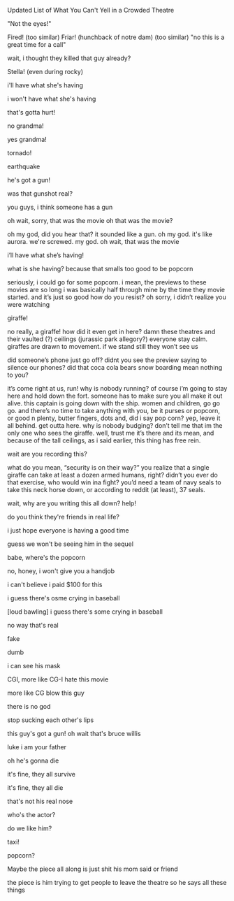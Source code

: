 Updated List of What You Can't Yell in a Crowded Theatre

"Not the eyes!"

Fired!
(too similar)
Friar! (hunchback of notre dam)
(too similar)
"no this is a great time for a call"

wait, i thought they killed that guy already?

Stella!
(even during rocky)

i'll have what she's having

i won't have what she's having

that's gotta hurt!

no grandma!

yes grandma!

tornado!

earthquake

he's got a gun!

 was that gunshot real?

you guys, i think someone has a gun

oh wait, sorry, that was the movie
oh that was the movie? 

oh my god, did you hear that? it sounded like a gun. oh my god. it's like aurora. we're screwed. my god. oh wait, that was the movie

i’ll have what she’s having! 

what is she having? because that smalls too good to be popcorn

seriously, i could go for some popcorn. i mean, the previews to these movies are so long i was basically half through mine by the time they movie started. and it’s just so  good how do you resist? oh sorry, i didn’t realize you were watching  

giraffe! 

no really, a giraffe! how did it even get in here? damn these theatres and their vaulted (?) ceilings (jurassic park allegory?) everyone stay calm. giraffes are drawn to movement. if we stand still they won’t see us 

did someone’s phone just go off? didnt you see the preview saying to silence our phones? did that coca cola bears snow boarding mean nothing to you? 

it’s come right at us, run! why is nobody running? of course i’m going to stay here and hold down the fort. someone has to make sure you all make it out alive. this captain is going down with the ship. women and children, go go go. and there’s no time to take anything with you, be it purses or popcorn, or good n plenty, butter fingers, dots and, did i say pop corn? yep, leave it all behind. get outta here. why is nobody budging? don’t tell me that im the only one who sees the giraffe. well, trust me it’s there and its mean, and because of the tall ceilings, as i said earlier, this thing has free rein.  

wait are you recording this?

what do you mean, “security is on their way?” you realize that a single giraffe can take at least a dozen armed humans, right? didn’t you ever do that exercise, who would win ina  fight?  you’d need a team of navy seals to take this neck horse down, or according to reddit (at least), 37 seals. 

wait, why are you writing this all down? 
help! 

do you think they're friends in real life?

i just hope everyone is having a good time

guess we won't be seeing him in the sequel 

babe, where's the popcorn

no, honey, i won't give you a handjob

i can't believe i paid $100 for this

i guess there's osme crying in baseball

[loud bawling] i guess there's some crying in baseball

no way that's real

fake

dumb

i can see his mask

CGI, more like CG-I hate this movie

more like CG blow this guy

there is no god

stop sucking each other's lips

this guy's got a gun! oh wait that's bruce willis

luke i am your father

oh he's gonna die

it's fine, they all survive

it's fine, they all die

that's not his real nose

who's the actor?

do we like him?

taxi!

popcorn?



Maybe the piece all along is just shit his mom said or friend

the piece is him trying to get people to leave the theatre so he says all these things 